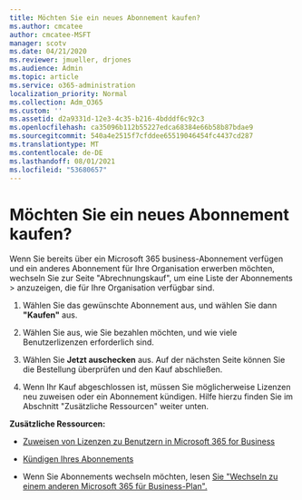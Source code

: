 ```yaml
---
title: Möchten Sie ein neues Abonnement kaufen?
ms.author: cmcatee
author: cmcatee-MSFT
manager: scotv
ms.date: 04/21/2020
ms.reviewer: jmueller, drjones
ms.audience: Admin
ms.topic: article
ms.service: o365-administration
localization_priority: Normal
ms.collection: Adm_O365
ms.custom: ''
ms.assetid: d2a9331d-12e3-4c35-b216-4bdddf6c92c3
ms.openlocfilehash: ca35096b112b55227edca68384e66b58b87bdae9
ms.sourcegitcommit: 540a4e2515f7cfddee65519046454fc4437cd287
ms.translationtype: MT
ms.contentlocale: de-DE
ms.lasthandoff: 08/01/2021
ms.locfileid: "53680657"
---
```

# <a name="looking-to-buy-a-new-subscription"></a>Möchten Sie ein neues Abonnement kaufen?

Wenn Sie bereits über ein Microsoft 365 business-Abonnement verfügen und ein anderes Abonnement  für Ihre Organisation erwerben möchten, wechseln Sie zur Seite "Abrechnungskauf", um eine Liste der Abonnements \> [](https://go.microsoft.com/fwlink/p/?linkid=868433) anzuzeigen, die für Ihre Organisation verfügbar sind.
 
1. Wählen Sie das gewünschte Abonnement aus, und wählen Sie dann **"Kaufen"** aus.

2. Wählen Sie aus, wie Sie bezahlen möchten, und wie viele Benutzerlizenzen erforderlich sind.

3. Wählen Sie **Jetzt auschecken** aus. Auf der nächsten Seite können Sie die Bestellung überprüfen und den Kauf abschließen.

4. Wenn Ihr Kauf abgeschlossen ist, müssen Sie möglicherweise Lizenzen neu zuweisen oder ein Abonnement kündigen. Hilfe hierzu finden Sie im Abschnitt "Zusätzliche Ressourcen" weiter unten.

 **Zusätzliche Ressourcen:**
  
- [Zuweisen von Lizenzen zu Benutzern in Microsoft 365 for Business](/microsoft-365/admin/add-users/add-users)
    
- [Kündigen Ihres Abonnements](/microsoft-365/commerce/subscriptions/cancel-your-subscription)
    
- Wenn Sie Abonnements wechseln möchten, lesen [Sie "Wechseln zu einem anderen Microsoft 365 für Business-Plan".](/microsoft-365/commerce/subscriptions/switch-to-a-different-plan)